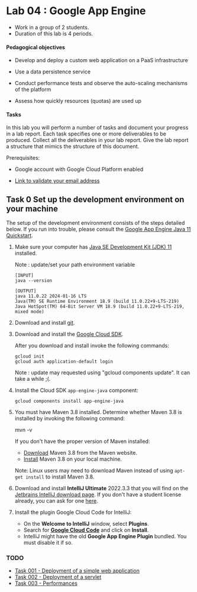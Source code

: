 # Lab 04 : Google App Engine

- Work in a group of 2 students.
- Duration of this lab is 4 periods.

#### Pedagogical objectives

- Develop and deploy a custom web application on a PaaS infrastructure

- Use a data persistence service

- Conduct performance tests and observe the auto-scaling mechanisms of
  the platform

- Assess how quickly resources (quotas) are used up

#### Tasks

In this lab you will perform a number of tasks and document your
progress in a lab report. Each task specifies one or more deliverables
to be produced. Collect all the deliverables in your lab report. Give
the lab report a structure that mimics the structure of this document.

Prerequisites:

- Google account with Google Cloud Platform enabled

* [Link to validate your email address](https://vector.my.salesforce-sites.com/GCPEDU?cid=nt%2BKg7%2BOxiPqnxEc81A3QkGMs8mef6iM6wJZ%2FlKto5c%2FI9Pno%2FtGgIVKKphGicwh/)


## Task 0 Set up the development environment on your machine

The setup of the development environment consists of the steps
detailed below. If you run into trouble, please consult the
[Google App Engine Java 11 Quickstart](https://cloud.google.com/appengine/docs/standard/java11/quickstart).

1. Make sure your computer has
   [Java SE Development Kit (JDK) 11](https://www.oracle.com/java/technologies/javase-jdk11-downloads.html)
   installed.

   Note : update/set your path environment variable

    ```
    [INPUT]
    java --version
    
    [OUTPUT]
    java 11.0.22 2024-01-16 LTS
    Java(TM) SE Runtime Environment 18.9 (build 11.0.22+9-LTS-219)
    Java HotSpot(TM) 64-Bit Server VM 18.9 (build 11.0.22+9-LTS-219, mixed mode)
    ```

2. Download and install [git](https://git-scm.com/).

3. Download and install the [Google Cloud SDK](https://cloud.google.com/sdk/docs/).

   After you download and install invoke the following commands:

   ```
   gcloud init
   gcloud auth application-default login
   ```
  
   Note : update may requested using "gcloud components update". It can take a while ;(.

4. Install the Cloud SDK `app-engine-java` component:
   ```
   gcloud components install app-engine-java
   ```
5. You must have Maven 3.8 installed. Determine whether Maven 3.8 is
   installed by invoking the following command:

   mvn -v

   If you don't have the proper version of Maven installed:

   - [Download](http://maven.apache.org/download.cgi) Maven 3.8 from
     the Maven website.
   - [Install](http://maven.apache.org/install.html) Maven 3.8 on
     your local machine.

   Note: Linux users may need to download Maven instead of using
   `apt-get install` to install Maven 3.8.

6. Download and install **IntelliJ Ultimate** 2022.3.3 that
   you will find on the
   [Jetbrains IntelliJ download page](https://www.jetbrains.com/fr-fr/idea/download/).
   If you don't have a student license already, you can ask for one
   [here](https://www.jetbrains.com/shop/eform/students).

7. Install the plugin Google Cloud Code for IntelliJ:

   - On the **Welcome to IntelliJ** window, select **Plugins**.
   - Search for [**Google Cloud Code**](https://plugins.jetbrains.com/plugin/8079-gemini--google-cloud-code) and click on **Install**.
   - IntelliJ might have the old **Google App Engine Plugin** bundled. You must disable it if so.


### TODO

* [Task 001 - Deployment of a simple web application](001_SimpleWebAppDeployment.md)
* [Task 002 - Deployment of a servlet](002_SimpleWebAppDeployment.md)
* [Task 003 - Performances](003_DataStorePeformances.md)
